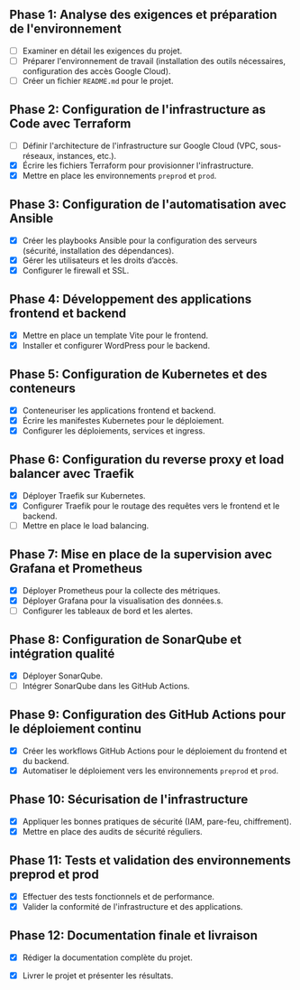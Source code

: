 ## Phase 1: Analyse des exigences et préparation de l'environnement
- [ ] Examiner en détail les exigences du projet.
- [ ] Préparer l'environnement de travail (installation des outils nécessaires, configuration des accès Google Cloud).
- [ ] Créer un fichier `README.md` pour le projet.

## Phase 2: Configuration de l'infrastructure as Code avec Terraform
- [ ] Définir l'architecture de l'infrastructure sur Google Cloud (VPC, sous-réseaux, instances, etc.).
- [x] Écrire les fichiers Terraform pour provisionner l'infrastructure.
- [x] Mettre en place les environnements `preprod` et `prod`.

## Phase 3: Configuration de l'automatisation avec Ansible
- [x] Créer les playbooks Ansible pour la configuration des serveurs (sécurité, installation des dépendances).
- [x] Gérer les utilisateurs et les droits d’accès.
- [x] Configurer le firewall et SSL.

## Phase 4: Développement des applications frontend et backend
- [x] Mettre en place un template Vite pour le frontend.
- [x] Installer et configurer WordPress pour le backend.

## Phase 5: Configuration de Kubernetes et des conteneurs
- [x] Conteneuriser les applications frontend et backend.
- [x] Écrire les manifestes Kubernetes pour le déploiement.
- [x] Configurer les déploiements, services et ingress.

## Phase 6: Configuration du reverse proxy et load balancer avec Traefik
- [x] Déployer Traefik sur Kubernetes.
- [x] Configurer Traefik pour le routage des requêtes vers le frontend et le backend.
- [ ] Mettre en place le load balancing.

## Phase 7: Mise en place de la supervision avec Grafana et Prometheus
- [x] Déployer Prometheus pour la collecte des métriques.
- [x] Déployer Grafana pour la visualisation des données.s.
- [ ] Configurer les tableaux de bord et les alertes.

## Phase 8: Configuration de SonarQube et intégration qualité
- [x] Déployer SonarQube.
- [ ] Intégrer SonarQube dans les GitHub Actions.

## Phase 9: Configuration des GitHub Actions pour le déploiement continu
- [x] Créer les workflows GitHub Actions pour le déploiement du frontend et du backend.
- [x] Automatiser le déploiement vers les environnements `preprod` et `prod`.

## Phase 10: Sécurisation de l'infrastructure
- [x] Appliquer les bonnes pratiques de sécurité (IAM, pare-feu, chiffrement).
- [x] Mettre en place des audits de sécurité réguliers.

## Phase 11: Tests et validation des environnements preprod et prod
- [x] Effectuer des tests fonctionnels et de performance.
- [x] Valider la conformité de l'infrastructure et des applications.

## Phase 12: Documentation finale et livraison
- [x] Rédiger la documentation complète du projet.
- [x] Livrer le projet et présenter les résultats.

